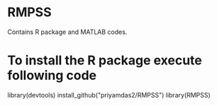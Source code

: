 # RMPSS

Contains R package and MATLAB codes.

# To install the R package execute following code
library(devtools)
install_github("priyamdas2/RMPSS")
library(RMPSS)

